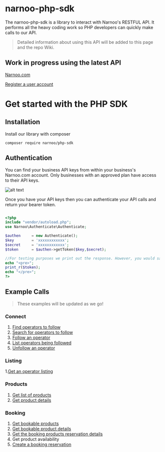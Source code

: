 # narnoo-php-sdk

The narnoo-php-sdk is a library to interact with Narnoo's RESTFUL API. It performs all the heavy coding work so PHP developers can quickly make calls to our API.

> Detailed information about using this API will be added to this page and the repo Wiki.

## Work in progress using the latest API
[Narnoo.com](https://www.narnoo.com)

[Register a user account](https://app.narnoo.com/register)


# Get started with the PHP SDK

## Installation

Install our library with composer
```
composer require narnoo/php-sdk
```

## Authentication

You can find your business API keys from within your business's Narnoo.com account. Only businesses with an approved plan have access to their API keys.

![alt text](https://s3.amazonaws.com/staticdn.narnoo.com/assets/api-dev-screen.jpg "Narnoo API Screenshot")

Once you have your API keys then you can authenticate your API calls and return your bearer token.

```php

<?php
include "vendor/autoload.php";
use Narnoo\Authenticate\Authenticate;

$authen 	= new Authenticate();
$key 		= 'xxxxxxxxxxxx';
$secret 	= 'xxxxxxxxxxxx';
$token 		= $authen->getToken($key,$secret);

//For testing purposes we print out the response. However, you would save this taken to your database for future calls.
echo "<pre>";
print_r($token);
echo "</pre>";
?>

```

## Example Calls
>These examples will be updated as we go!

### Connect
1. [Find operators to follow](https://github.com/Narnoocom/narnoo-php-sdk/wiki/Business-Connect---Find)
2. [Search for operators to follow](https://github.com/Narnoocom/narnoo-php-sdk/wiki/Business-Connect---Search)
3. [Follow an operator](https://github.com/Narnoocom/narnoo-php-sdk/wiki/Business-Connect-Follow)
4. [List operators being followed](https://github.com/Narnoocom/narnoo-php-sdk/wiki/Business-Connect---Following)
5. [Unfollow an operator](https://github.com/Narnoocom/narnoo-php-sdk/wiki/Business-Connect---Unfollow)

### Listing
1.[Get an operator listing](https://github.com/Narnoocom/narnoo-php-sdk/wiki/Operator-Listing-Data)

### Products
1. [Get list of products](https://github.com/Narnoocom/narnoo-php-sdk/wiki/Get-list-of-products)
2. [Get product details](https://github.com/Narnoocom/narnoo-php-sdk/wiki/Get-Product-Details)

### Booking
1. [Get bookable products](https://github.com/Narnoocom/narnoo-php-sdk/wiki/Booking-Bookable-Products)
2. [Get bookable product details](https://github.com/Narnoocom/narnoo-php-sdk/wiki/Booking-Product-Details)
3. [Get the booking products reservation details](https://github.com/Narnoocom/narnoo-php-sdk/wiki/Booking-Product-Reservation-Details)
4. Get product availability 
5. [Create a booking reservation](https://github.com/Narnoocom/narnoo-php-sdk/wiki/Booking-Create-Reservation)